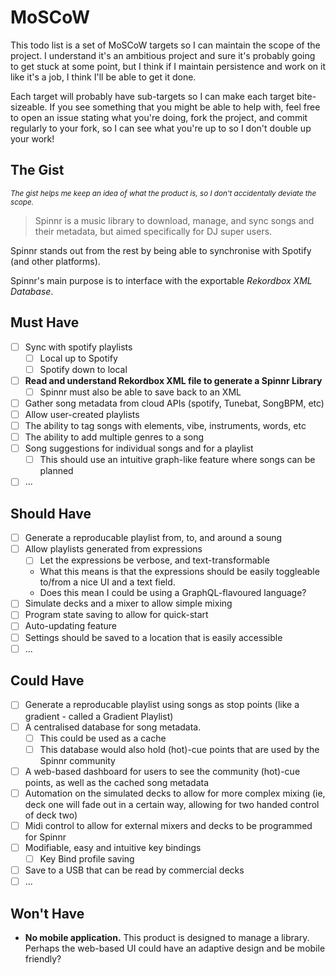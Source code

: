 # MoSCoW

This todo list is a set of MoSCoW targets so I can maintain the scope of the project. I understand it's an ambitious project and sure it's probably going to get stuck at some point, but I think if I maintain persistence and work on it like it's a job, I think I'll be able to get it done.

Each target will probably have sub-targets so I can make each target bite-sizeable. If you see something that you might be able to help with, feel free to open an issue stating what you're doing, fork the project, and commit regularly to your fork, so I can see what you're up to so I don't double up your work!

## The Gist

<small>*The gist helps me keep an idea of what the product is, so I don't accidentally deviate the scope.*</small>

> Spinnr is a music library to download, manage, and sync songs and their metadata, but aimed specifically for DJ super users.

Spinnr stands out from the rest by being able to synchronise with Spotify (and other platforms).

Spinnr's main purpose is to interface with the exportable *Rekordbox XML Database*.

## Must Have

- [ ] Sync with spotify playlists
  - [ ] Local up to Spotify
  - [ ] Spotify down to local
- [ ] **Read and understand Rekordbox XML file to generate a Spinnr Library**
  - [ ] Spinnr must also be able to save back to an XML
- [ ] Gather song metadata from cloud APIs (spotify, Tunebat, SongBPM, etc)
- [ ] Allow user-created playlists
- [ ] The ability to tag songs with elements, vibe, instruments, words, etc
- [ ] The ability to add multiple genres to a song
- [ ] Song suggestions for individual songs and for a playlist
  - [ ] This should use an intuitive graph-like feature where songs can be planned
- [ ] ...

## Should Have

- [ ] Generate a reproducable playlist from, to, and around a soung
- [ ] Allow playlists generated from expressions
  - [ ] Let the expressions be verbose, and text-transformable
  - What this means is that the expressions should be easily toggleable to/from a nice UI and a text field.
  - Does this mean I could be using a GraphQL-flavoured language?
- [ ] Simulate decks and a mixer to allow simple mixing
- [ ] Program state saving to allow for quick-start
- [ ] Auto-updating feature
- [ ] Settings should be saved to a location that is easily accessible
- [ ] ...

## Could Have

- [ ] Generate a reproducable playlist using songs as stop points (like a gradient - called a Gradient Playlist)
- [ ] A centralised database for song metadata.
  - [ ] This could be used as a cache
  - [ ] This database would also hold (hot)-cue points that are used by the Spinnr community
- [ ] A web-based dashboard for users to see the community (hot)-cue points, as well as the cached song metadata
- [ ] Automation on the simulated decks to allow for more complex mixing (ie, deck one will fade out in a certain way, allowing for two handed control of deck two)
- [ ] Midi control to allow for external mixers and decks to be programmed for Spinnr
- [ ] Modifiable, easy and intuitive key bindings
  - [ ] Key Bind profile saving
- [ ] Save to a USB that can be read by commercial decks
- [ ] ...

## Won't Have

- **No mobile application.** This product is designed to manage a library. Perhaps the web-based UI could have an adaptive design and be mobile friendly?